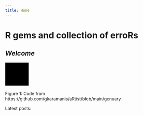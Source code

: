 ```yaml
---
title: Home
---
```


# R gems and collection of erroRs

## _Welcome_

<div class="figure">
<img src="umair.gif" alt="Code from https://github.com/gkaramanis/aRtist/blob/main/genuary" width="15%" />
<p class="caption">Figure 1: Code from https://github.com/gkaramanis/aRtist/blob/main/genuary</p>
</div>

Latest posts:  
